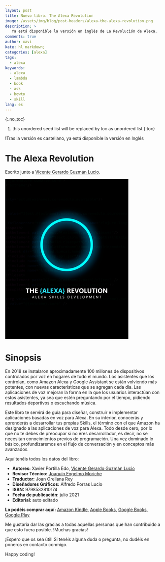 ```yaml
---
layout: post
title: Nuevo libro. The Alexa Revolution
image: /assets/img/blog/post-headers/alexa-the-alexa-revolution.png
description: >
   Ya está disponible la versión en inglés de La Revolución de Alexa.
comments: true
author: xavi
kate: hl markdown;
categories: [alexa]
tags:
  - alexa
keywords:
  - alexa
  - lambda
  - book
  - ask
  - howto
  - skill
lang: es
---
```


{:.no_toc}
1. this unordered seed list will be replaced by toc as unordered list
{:toc}

!Tras la versión es castellano, ya está disponible la versión en Inglés

# The Alexa Revolution

Escrito junto a [Vicente Gerardo Guzmán Lucio](https://luciomsp.github.io/).

 ![image](/assets/img/books/the_alexa_revolution.png)

# Sinopsis

En 2018 se instalaron aproximadamente 100 millones de dispositivos controlados por voz en hogares de todo el mundo. Los asistentes que los controlan, como Amazon Alexa y Google Assistant se están volviendo más potentes, con nuevas características que se agregan cada día. Las aplicaciones de voz mejoran la forma en la que los usuarios interactúan con estos asistentes, ya sea que estén preguntando por el tiempo, pidiendo resultados deportivos o escuchando música. 

Este libro te servirá de guía para diseñar, construir e implementar aplicaciones basadas en voz para Alexa. En su interior, conocerás y aprenderás a desarrollar tus propias Skills, el término con el que Amazon ha designado a las aplicaciones de voz para Alexa. Todo desde cero, por lo que no te debes de preocupar si no eres desarrollador, es decir, no se necesitan conocimientos previos de programación. Una vez dominado lo básico, profundizaremos en el flujo de conversación y en conceptos más avanzados.

Aquí tenéis todos los datos del libro:

* **Autores:** Xavier Portilla Edo, [Vicente Gerardo Guzmán Lucio](https://luciomsp.github.io/)
* **Revisor Técnico:** [Joaquín Engelmo Moriche](https://www.kinisoftware.com/)
* **Traductor:** Joan Orellana Rey
* **Diseñadores Gráficos:** Alfredo Porras Lucio
* **ISBN:** 9798532810174
* **Fecha de publicación:** julio 2021
* **Editorial:** auto editado

**Lo podéis comprar aquí:** [Amazon Kindle](https://www.amazon.com/dp/B099BZMZ4D), [Apple Books](https://books.apple.com/us/book/id1578470243), [Google Books](https://books.google.es/books/about?id=Dzs6EAAAQBAJ), [Google Play](https://play.google.com/store/books/details?id=Dzs6EAAAQBAJ)

Me gustaría dar las gracias a todas aquellas personas que han contribuido a que esto fuera posible. !Muchas gracias!

¡Espero que os sea útil! Si tenéis alguna duda o pregunta, no dudéis en poneros en contacto conmigo.

Happy coding!
    
